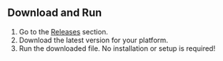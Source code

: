 ## Download and Run

1. Go to the [Releases](https://github.com/yourusername/HomePodRestoreTool/releases) section.
2. Download the latest version for your platform.
3. Run the downloaded file. No installation or setup is required!